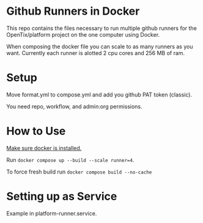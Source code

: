 # Github Runners in Docker

This repo contains the files necessary to run multiple github runners for the OpenTix/platform project on the one computer using Docker.

When composing the docker file you can scale to as many runners as you want. Currently each runner is alotted 2 cpu cores and 256 MB of ram.


# Setup

Move format.yml to compose.yml and add you github PAT token (classic).

You need repo, workflow, and admin:org permissions.

# How to Use

[Make sure docker is installed.](https://docs.docker.com/engine/install/ubuntu/)

Run `docker compose up --build --scale runner=4`.

To force fresh build run `docker compose build --no-cache`

# Setting up as Service

Example in platform-runner.service.